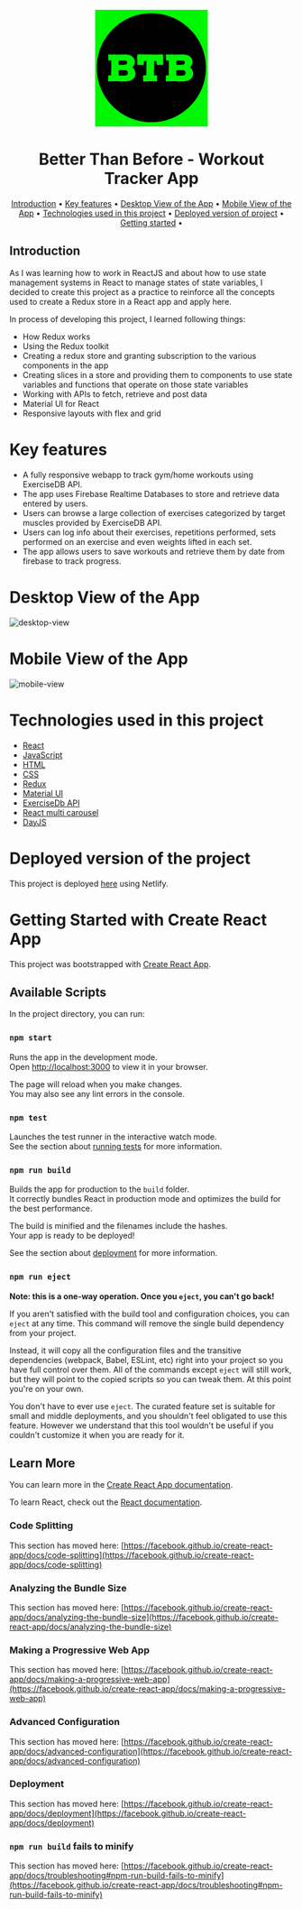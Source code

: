 <h1 align="center">
  <br>
  <a href="#"><img src="./public/b4bfavicon.png" alt="B4B" width="200"></a>
  <br>
      <br>
Better Than Before - Workout Tracker App
  <br>
</h1>
<p align="center">
  <a href="#Introduction">Introduction</a> •
  <a href="#Key-features">Key features</a> •
  <a href="#Desktop-View-of-the-App">Desktop View of the App</a> •
  <a href="#Mobile-View-of-the-App">Mobile View of the App</a> •
  <a href="#Technologies-used-in-this-project">Technologies used in this project</a> •
  <a href="#Deployed-version-of-project">Deployed version of project</a> •
  <a href="#Getting-Started-with-Create-React-App">Getting started</a> •
</p>

## Introduction

As I was learning how to work in ReactJS and about how to use state management systems in React to manage states of state variables, I decided to create this project as a practice to reinforce all the concepts used to create a Redux store in a React app and apply here.

In process of developing this project, I learned following things:

- How Redux works
- Using the Redux toolkit
- Creating a redux store and granting subscription to the various components in the app
- Creating slices in a store and providing them to components to use state variables and functions that operate on those state variables
- Working with APIs to fetch, retrieve and post data
- Material UI for React
- Responsive layouts with flex and grid

# Key features

- A fully responsive webapp to track gym/home workouts using ExerciseDB API.
- The app uses Firebase Realtime Databases to store and retrieve data entered by users.
- Users can browse a large collection of exercises categorized by target muscles provided by ExerciseDB API.
- Users can log info about their exercises, repetitions performed, sets performed on an exercise and even weights lifted in each set.
- The app allows users to save workouts and retrieve them by date from firebase to track progress.

# Desktop View of the App

<img src = "./public/desktop-view.gif" alt="desktop-view"/>

# Mobile View of the App

<img src = "./public/mob-view.gif" alt="mobile-view" style="width:20rem;"/>

# Technologies used in this project

- <a href="https://www.w3schools.com/react/">React</a>
- <a href="https://www.w3schools.com/js/">JavaScript</a>
- <a href="https://www.w3schools.com/html/">HTML</a>
- <a href="https://www.w3schools.com/css/">CSS</a>
- <a href="https://redux.js.org/">Redux</a>
- <a href="https://mui.com/">Material UI</a>
- <a href="https://www.exercisedb.io/">ExerciseDb API</a>
- <a href="https://www.npmjs.com/package/react-multi-carousel">React multi carousel</a>
- <a href="https://day.js.org/">DayJS</a>

# Deployed version of the project

This project is deployed <a href="https://better-than-before.netlify.app/">here</a> using Netlify.

# Getting Started with Create React App

This project was bootstrapped with [Create React App](https://github.com/facebook/create-react-app).

## Available Scripts

In the project directory, you can run:

### `npm start`

Runs the app in the development mode.\
Open [http://localhost:3000](http://localhost:3000) to view it in your browser.

The page will reload when you make changes.\
You may also see any lint errors in the console.

### `npm test`

Launches the test runner in the interactive watch mode.\
See the section about [running tests](https://facebook.github.io/create-react-app/docs/running-tests) for more information.

### `npm run build`

Builds the app for production to the `build` folder.\
It correctly bundles React in production mode and optimizes the build for the best performance.

The build is minified and the filenames include the hashes.\
Your app is ready to be deployed!

See the section about [deployment](https://facebook.github.io/create-react-app/docs/deployment) for more information.

### `npm run eject`

**Note: this is a one-way operation. Once you `eject`, you can't go back!**

If you aren't satisfied with the build tool and configuration choices, you can `eject` at any time. This command will remove the single build dependency from your project.

Instead, it will copy all the configuration files and the transitive dependencies (webpack, Babel, ESLint, etc) right into your project so you have full control over them. All of the commands except `eject` will still work, but they will point to the copied scripts so you can tweak them. At this point you're on your own.

You don't have to ever use `eject`. The curated feature set is suitable for small and middle deployments, and you shouldn't feel obligated to use this feature. However we understand that this tool wouldn't be useful if you couldn't customize it when you are ready for it.

## Learn More

You can learn more in the [Create React App documentation](https://facebook.github.io/create-react-app/docs/getting-started).

To learn React, check out the [React documentation](https://reactjs.org/).

### Code Splitting

This section has moved here: [https://facebook.github.io/create-react-app/docs/code-splitting](https://facebook.github.io/create-react-app/docs/code-splitting)

### Analyzing the Bundle Size

This section has moved here: [https://facebook.github.io/create-react-app/docs/analyzing-the-bundle-size](https://facebook.github.io/create-react-app/docs/analyzing-the-bundle-size)

### Making a Progressive Web App

This section has moved here: [https://facebook.github.io/create-react-app/docs/making-a-progressive-web-app](https://facebook.github.io/create-react-app/docs/making-a-progressive-web-app)

### Advanced Configuration

This section has moved here: [https://facebook.github.io/create-react-app/docs/advanced-configuration](https://facebook.github.io/create-react-app/docs/advanced-configuration)

### Deployment

This section has moved here: [https://facebook.github.io/create-react-app/docs/deployment](https://facebook.github.io/create-react-app/docs/deployment)

### `npm run build` fails to minify

This section has moved here: [https://facebook.github.io/create-react-app/docs/troubleshooting#npm-run-build-fails-to-minify](https://facebook.github.io/create-react-app/docs/troubleshooting#npm-run-build-fails-to-minify)
